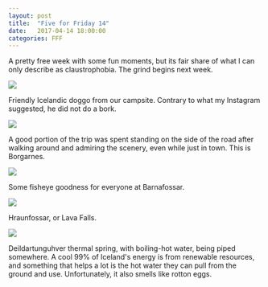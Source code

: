 ```yaml
---
layout: post
title:  "Five for Friday 14"
date:   2017-04-14 18:00:00
categories: FFF
---
```


A pretty free week with some fun moments, but its fair share of what I can only describe as claustrophobia. The grind begins next week.

![][Doggo]

Friendly Icelandic doggo from our campsite. Contrary to what my Instagram suggested, he did not do a bork.

![][Town]

A good portion of the trip was spent standing on the side of the road after walking around and admiring the scenery, even while just in town. This is Borgarnes.

![][Fisheye]

Some fisheye goodness for everyone at Barnafossar.

![][Lava Waterfall]

Hraunfossar, or Lava Falls.

![][Hot Springs]

Deildartunguhver thermal spring, with boiling-hot water, being piped somewhere. A cool 99% of Iceland's energy is from renewable resources, and something that helps a lot is the hot water they can pull from the ground and use. Unfortunately, it also smells like rotton eggs.

[Doggo]: https://raw.githubusercontent.com/echiou/echiou.github.io-images/master/FFF/FFF14/1.jpg
[Town]: https://raw.githubusercontent.com/echiou/echiou.github.io-images/master/FFF/FFF14/2.jpg
[Fisheye]: https://raw.githubusercontent.com/echiou/echiou.github.io-images/master/FFF/FFF14/3.jpg
[Lava Waterfall]: https://raw.githubusercontent.com/echiou/echiou.github.io-images/master/FFF/FFF14/4.jpg
[Hot Springs]: https://raw.githubusercontent.com/echiou/echiou.github.io-images/master/FFF/FFF14/5.jpg
